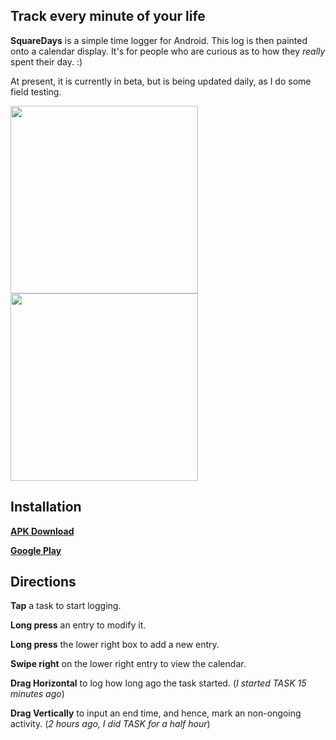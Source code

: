 ## Track every minute of your life

**SquareDays** is a simple time logger for Android. This log is then painted onto a calendar display. It's for people who are curious as to how they *really* spent their day. :)

At present, it is currently in beta, but is being updated daily, as I do some field testing.

<a href="url"><img src="http://image.prntscr.com/image/d7975314cdb34a66b2e2841025cee5f8.png" width="300"></a>
<a href="url"><img src="http://image.prntscr.com/image/6d1227a9a72e4316a7ecd147e4c4a6df.png" width="300"></a>

## Installation
 **[APK Download](/apk)**
 
 **[Google Play](https://play.google.com/store/apps/details?id=com.q335.r49.tracker&hl=en)**
 
## Directions

**Tap** a task to start logging.

__Long press__ an entry to modify it.

**Long press** the lower right box to add a new entry.

**Swipe right** on the lower right entry to view the calendar.

**Drag Horizontal** to log how long ago the task started. (*I started TASK 15 minutes ago*)

**Drag Vertically** to input an end time, and hence, mark an non-ongoing activity. (*2 hours ago, I did TASK for a half hour*) 
